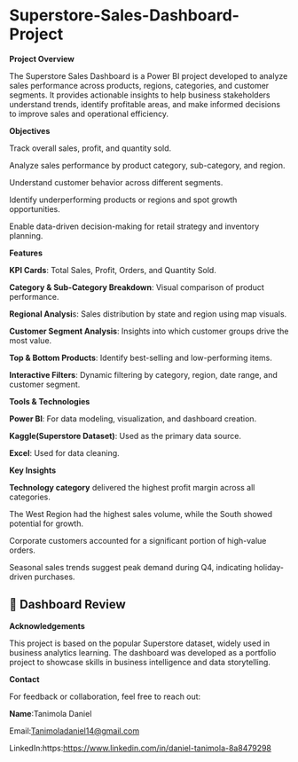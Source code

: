 # Superstore-Sales-Dashboard-Project

**Project Overview**

The Superstore Sales Dashboard is a Power BI project developed to analyze sales performance across products, regions, categories, and customer segments. It provides actionable insights to help business stakeholders understand trends, identify profitable areas, and make informed decisions to improve sales and operational efficiency.

 **Objectives**
 
Track overall sales, profit, and quantity sold.

Analyze sales performance by product category, sub-category, and region.

Understand customer behavior across different segments.

Identify underperforming products or regions and spot growth opportunities.

Enable data-driven decision-making for retail strategy and inventory planning.

**Features**

**KPI Cards**: Total Sales, Profit, Orders, and Quantity Sold.

**Category & Sub-Category Breakdown**: Visual comparison of product performance.

**Regional Analysi**s: Sales distribution by state and region using map visuals.

**Customer Segment Analysis**: Insights into which customer groups drive the most value.

**Top & Bottom Products**: Identify best-selling and low-performing items.

**Interactive Filters**: Dynamic filtering by category, region, date range, and customer segment.

**Tools & Technologies**

**Power BI**: For data modeling, visualization, and dashboard creation.

**Kaggle(Superstore Dataset)**: Used as the primary data source.

**Excel**: Used for data cleaning.
 
 **Key Insights**
 
**Technology category** delivered the highest profit margin across all categories.

The West Region had the highest sales volume, while the South showed potential for growth.

Corporate customers accounted for a significant portion of high-value orders.

Seasonal sales trends suggest peak demand during Q4, indicating holiday-driven purchases.

## 📸 Dashboard Review



**Acknowledgements**

This project is based on the popular Superstore dataset, widely used in business analytics learning. The dashboard was developed as a portfolio project to showcase skills in business intelligence and data storytelling.

**Contact**

For feedback or collaboration, feel free to reach out:

**Name**:Tanimola Daniel

Email:Tanimoladaniel14@gmail.com

LinkedIn:https:https://www.linkedin.com/in/daniel-tanimola-8a8479298

